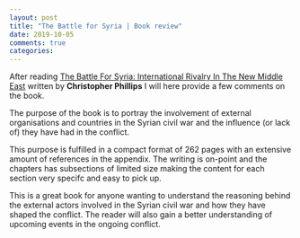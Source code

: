 ```yaml
---
layout: post
title: "The Battle for Syria | Book review"
date: 2019-10-05
comments: true
categories:
---
```


After reading [The Battle For Syria: International Rivalry In The New Middle East](https://www.goodreads.com/book/show/29434922-the-battle-for-syria) written by **Christopher Phillips** I will here provide a few comments on the book.

The purpose of the book is to portray the involvement of external organisations and countries in the Syrian civil war and the influence (or lack of) they have had in the conflict.

This purpose is fulfilled in a compact format of 262 pages with an extensive amount of references in the appendix.
The writing is on-point and the chapters has subsections of limited size making the content for each section very specifc and easy to pick up.

This is a great book for anyone wanting to understand the reasoning behind the external actors involved in the Syrian civil war and how they have shaped the conflict. The reader will also gain a better understanding of upcoming events in the ongoing conflict.